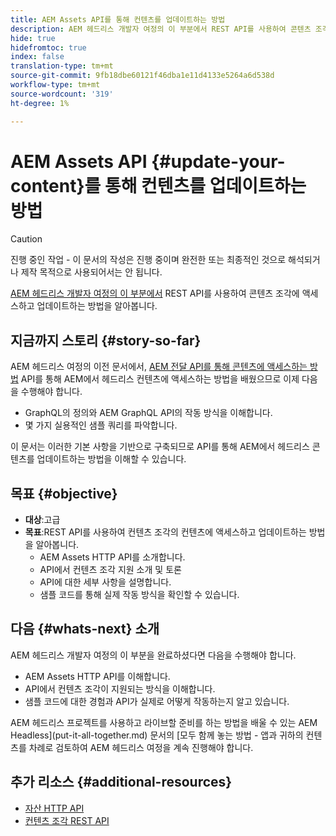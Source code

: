 ```yaml
---
title: AEM Assets API를 통해 컨텐츠를 업데이트하는 방법
description: AEM 헤드리스 개발자 여정의 이 부분에서 REST API를 사용하여 콘텐츠 조각에 액세스하고 업데이트하는 방법을 알아봅니다.
hide: true
hidefromtoc: true
index: false
translation-type: tm+mt
source-git-commit: 9fb18dbe60121f46dba1e11d4133e5264a6d538d
workflow-type: tm+mt
source-wordcount: '319'
ht-degree: 1%

---
```



# AEM Assets API {#update-your-content}를 통해 컨텐츠를 업데이트하는 방법

>[!CAUTION]
>
>진행 중인 작업 - 이 문서의 작성은 진행 중이며 완전한 또는 최종적인 것으로 해석되거나 제작 목적으로 사용되어서는 안 됩니다.

[AEM 헤드리스 개발자 여정의 이 부분에서](overview.md) REST API를 사용하여 콘텐츠 조각에 액세스하고 업데이트하는 방법을 알아봅니다.

## 지금까지 스토리 {#story-so-far}

AEM 헤드리스 여정의 이전 문서에서, [AEM 전달 API를 통해 콘텐츠에 액세스하는 방법](access-your-content.md) API를 통해 AEM에서 헤드리스 컨텐츠에 액세스하는 방법을 배웠으므로 이제 다음을 수행해야 합니다.

* GraphQL의 정의와 AEM GraphQL API의 작동 방식을 이해합니다.
* 몇 가지 실용적인 샘플 쿼리를 파악합니다.

이 문서는 이러한 기본 사항을 기반으로 구축되므로 API를 통해 AEM에서 헤드리스 콘텐츠를 업데이트하는 방법을 이해할 수 있습니다.

## 목표 {#objective}

* **대상**:고급
* **목표**:REST API를 사용하여 컨텐츠 조각의 컨텐츠에 액세스하고 업데이트하는 방법을 알아봅니다.
   * AEM Assets HTTP API를 소개합니다.
   * API에서 컨텐츠 조각 지원 소개 및 토론
   * API에 대한 세부 사항을 설명합니다.
   * 샘플 코드를 통해 실제 작동 방식을 확인할 수 있습니다.

## 다음 {#whats-next} 소개

AEM 헤드리스 개발자 여정의 이 부분을 완료하셨다면 다음을 수행해야 합니다.

* AEM Assets HTTP API를 이해합니다.
* API에서 컨텐츠 조각이 지원되는 방식을 이해합니다.
* 샘플 코드에 대한 경험과 API가 실제로 어떻게 작동하는지 알고 있습니다.

AEM 헤드리스 프로젝트를 사용하고 라이브할 준비를 하는 방법을 배울 수 있는 AEM Headless](put-it-all-together.md) 문서의 [모두 함께 놓는 방법 - 앱과 귀하의 컨텐츠를 차례로 검토하여 AEM 헤드리스 여정을 계속 진행해야 합니다.

## 추가 리소스 {#additional-resources}

* [자산 HTTP API](/help/assets/mac-api-assets.md)
* [컨텐츠 조각 REST API](/help/assets/content-fragments/assets-api-content-fragments.md)

